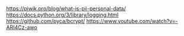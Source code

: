 https://piwik.pro/blog/what-is-pii-personal-data/
https://docs.python.org/3/library/logging.html
https://github.com/pyca/bcrypt/
https://www.youtube.com/watch?v=-ARI4Cz-awo
